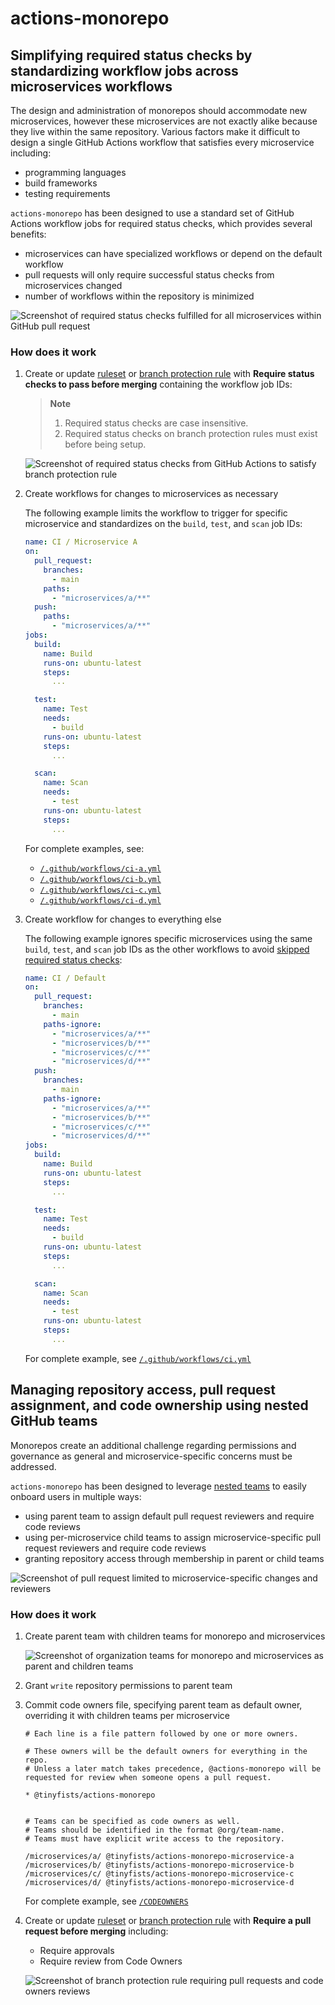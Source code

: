 # actions-monorepo

## Simplifying required status checks by standardizing workflow jobs across microservices workflows

The design and administration of monorepos should accommodate new microservices, however these microservices are not exactly alike because they live within the same repository.  Various factors make it difficult to design a single GitHub Actions workflow that satisfies every microservice including:

- programming languages
- build frameworks
- testing requirements

`actions-monorepo` has been designed to use a standard set of GitHub Actions workflow jobs for required status checks, which provides several benefits:

- microservices can have specialized workflows or depend on the default workflow
- pull requests will only require successful status checks from microservices changed
- number of workflows within the repository is minimized

![Screenshot of required status checks fulfilled for all microservices within GitHub pull request](docs/design-required-status-checks-pr.png)

### How does it work

1. Create or update [ruleset](https://docs.github.com/en/enterprise-cloud@latest/repositories/configuring-branches-and-merges-in-your-repository/managing-rulesets) or [branch protection rule](https://docs.github.com/en/enterprise-cloud@latest/repositories/configuring-branches-and-merges-in-your-repository/managing-protected-branches/managing-a-branch-protection-rule) with **Require status checks to pass before merging** containing the workflow job IDs:

   > **Note**
   > 1. Required status checks are case insensitive.
   > 1. Required status checks on branch protection rules must exist before being setup.

   ![Screenshot of required status checks from GitHub Actions to satisfy branch protection rule](docs/design-required-status-checks.png)

1. Create workflows for changes to microservices as necessary

   The following example limits the workflow to trigger for specific microservice and standardizes on the `build`, `test`, and `scan` job IDs:

   ```yaml
   name: CI / Microservice A
   on:
     pull_request:
       branches:
         - main
       paths:
         - "microservices/a/**"
     push:
       paths:
         - "microservices/a/**"
   jobs:
     build:
       name: Build
       runs-on: ubuntu-latest
       steps:
         ...
   
     test:
       name: Test 
       needs:
         - build
       runs-on: ubuntu-latest
       steps:
         ...
   
     scan:
       name: Scan
       needs:
         - test
       runs-on: ubuntu-latest
       steps:
         ...
   ```

   For complete examples, see:

   - [`/.github/workflows/ci-a.yml`](https://github.com/tinyfists/actions-monorepo/blob/b6e3f586bbee8269c5aecaa5a399debba6b175ba/.github/workflows/ci-a.yml)
   - [`/.github/workflows/ci-b.yml`](https://github.com/tinyfists/actions-monorepo/blob/b6e3f586bbee8269c5aecaa5a399debba6b175ba/.github/workflows/ci-b.yml)
   - [`/.github/workflows/ci-c.yml`](https://github.com/tinyfists/actions-monorepo/blob/b6e3f586bbee8269c5aecaa5a399debba6b175ba/.github/workflows/ci-c.yml)
   - [`/.github/workflows/ci-d.yml`](https://github.com/tinyfists/actions-monorepo/blob/b6e3f586bbee8269c5aecaa5a399debba6b175ba/.github/workflows/ci-d.yml)

1. Create workflow for changes to everything else

   The following example ignores specific microservices using the same `build`, `test`, and `scan` job IDs as the other workflows to avoid [skipped required status checks](https://docs.github.com/en/enterprise-cloud@latest/repositories/configuring-branches-and-merges-in-your-repository/managing-protected-branches/troubleshooting-required-status-checks#handling-skipped-but-required-checks):

   ```yaml
   name: CI / Default
   on:
     pull_request:
       branches:
         - main
       paths-ignore:
         - "microservices/a/**"
         - "microservices/b/**"
         - "microservices/c/**"
         - "microservices/d/**"
     push:
       branches:
         - main
       paths-ignore:
         - "microservices/a/**"
         - "microservices/b/**"
         - "microservices/c/**"
         - "microservices/d/**"
   jobs:
     build:
       name: Build
       runs-on: ubuntu-latest
       steps:
         ...
   
     test:
       name: Test 
       needs:
         - build
       runs-on: ubuntu-latest
       steps:
         ...
   
     scan:
       name: Scan
       needs:
         - test
       runs-on: ubuntu-latest
       steps:
         ...
   ```

   For complete example, see [`/.github/workflows/ci.yml`](https://github.com/tinyfists/actions-monorepo/blob/b6e3f586bbee8269c5aecaa5a399debba6b175ba/.github/workflows/ci.yml)

## Managing repository access, pull request assignment, and code ownership using nested GitHub teams

Monorepos create an additional challenge regarding permissions and governance as general and microservice-specific concerns must be addressed.

`actions-monorepo` has been designed to leverage [nested teams](https://docs.github.com/en/enterprise-cloud@latest/organizations/organizing-members-into-teams/about-teams#nested-teams) to easily onboard users in multiple ways:

- using parent team to assign default pull request reviewers and require code reviews
- using per-microservice child teams to assign microservice-specific pull request reviewers and require code reviews
- granting repository access through membership in parent or child teams

![Screenshot of pull request limited to microservice-specific changes and reviewers](docs/design-nested-teams-pr.png)

### How does it work

1. Create parent team with children teams for monorepo and microservices

   ![Screenshot of organization teams for monorepo and microservices as parent and children teams](docs/design-nested-teams.png)

1. Grant `write` repository permissions to parent team

1. Commit code owners file, specifying parent team as default owner, overriding it with children teams per microservice

   ```codeowners
   # Each line is a file pattern followed by one or more owners.
   
   # These owners will be the default owners for everything in the repo.
   # Unless a later match takes precedence, @actions-monorepo will be requested for review when someone opens a pull request.
   
   * @tinyfists/actions-monorepo
   
   
   # Teams can be specified as code owners as well.
   # Teams should be identified in the format @org/team-name.
   # Teams must have explicit write access to the repository.
   
   /microservices/a/ @tinyfists/actions-monorepo-microservice-a
   /microservices/b/ @tinyfists/actions-monorepo-microservice-b
   /microservices/c/ @tinyfists/actions-monorepo-microservice-c
   /microservices/d/ @tinyfists/actions-monorepo-microservice-d
   ```

   For complete example, see [`/CODEOWNERS`](https://github.com/tinyfists/actions-monorepo/blob/bfca31c9cd800cb0351621d9aae79cad69da0d3d/CODEOWNERS)

1. Create or update [ruleset](https://docs.github.com/en/enterprise-cloud@latest/repositories/configuring-branches-and-merges-in-your-repository/managing-rulesets) or [branch protection rule](https://docs.github.com/en/enterprise-cloud@latest/repositories/configuring-branches-and-merges-in-your-repository/managing-protected-branches/managing-a-branch-protection-rule) with **Require a pull request before merging** including:
   - Require approvals
   - Require review from Code Owners

   ![Screenshot of branch protection rule requiring pull requests and code owners reviews](docs/design-nested-teams-rule.png)
